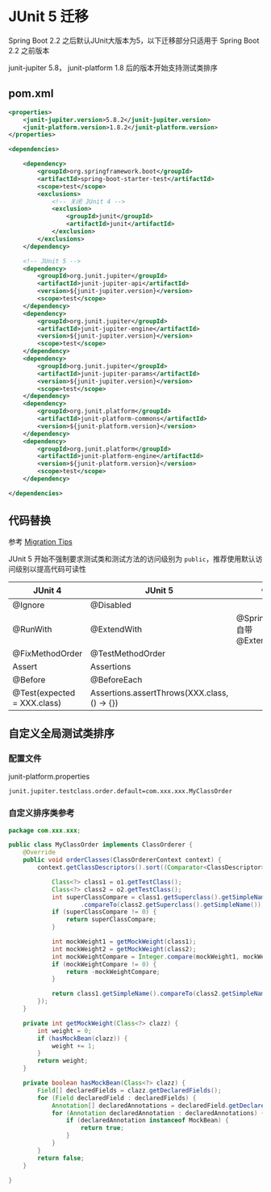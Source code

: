 # JUnit 5 迁移

Spring Boot 2.2 之后默认JUnit大版本为5，以下迁移部分只适用于 Spring Boot 2.2 之前版本

junit-jupiter 5.8， junit-platform 1.8 后的版本开始支持测试类排序

## pom.xml

```xml
<properties>
    <junit-jupiter.version>5.8.2</junit-jupiter.version>
    <junit-platform.version>1.8.2</junit-platform.version>
</properties>

<dependencies>

    <dependency>
        <groupId>org.springframework.boot</groupId>
        <artifactId>spring-boot-starter-test</artifactId>
        <scope>test</scope>
        <exclusions>
            <!-- 关闭 JUnit 4 -->
            <exclusion>
                <groupId>junit</groupId>
                <artifactId>junit</artifactId>
            </exclusion>
        </exclusions>
    </dependency>

    <!-- JUnit 5 -->
    <dependency>
        <groupId>org.junit.jupiter</groupId>
        <artifactId>junit-jupiter-api</artifactId>
        <version>${junit-jupiter.version}</version>
        <scope>test</scope>
    </dependency>
    <dependency>
        <groupId>org.junit.jupiter</groupId>
        <artifactId>junit-jupiter-engine</artifactId>
        <version>${junit-jupiter.version}</version>
        <scope>test</scope>
    </dependency>
    <dependency>
        <groupId>org.junit.jupiter</groupId>
        <artifactId>junit-jupiter-params</artifactId>
        <version>${junit-jupiter.version}</version>
        <scope>test</scope>
    </dependency>
    <dependency>
        <groupId>org.junit.platform</groupId>
        <artifactId>junit-platform-commons</artifactId>
        <version>${junit-platform.version}</version>
    </dependency>
    <dependency>
        <groupId>org.junit.platform</groupId>
        <artifactId>junit-platform-engine</artifactId>
        <version>${junit-platform.version}</version>
        <scope>test</scope>
    </dependency>

</dependencies>
```

## 代码替换

参考 [Migration Tips](https://junit.org/junit5/docs/current/user-guide/#migrating-from-junit4-tips)

JUnit 5 开始不强制要求测试类和测试方法的访问级别为 `public`，推荐使用默认访问级别以提高代码可读性

JUnit 4                     | JUnit 5     | 备注
--------------------------- | ----------- | --------------------------------
@Ignore                     | @Disabled
@RunWith                    | @ExtendWith | @SpringBootTest 自带 @ExtendWith
@FixMethodOrder             | @TestMethodOrder
Assert                      | Assertions
@Before                     | @BeforeEach
@Test(expected = XXX.class) | Assertions.assertThrows(XXX.class, () -> {})

## 自定义全局测试类排序

### 配置文件

junit-platform.properties

```properties
junit.jupiter.testclass.order.default=com.xxx.xxx.MyClassOrder
```

### 自定义排序类参考

```java
package com.xxx.xxx;

public class MyClassOrder implements ClassOrderer {
    @Override
    public void orderClasses(ClassOrdererContext context) {
        context.getClassDescriptors().sort((Comparator<ClassDescriptor>) (o1, o2) -> {

            Class<?> class1 = o1.getTestClass();
            Class<?> class2 = o2.getTestClass();
            int superClassCompare = class1.getSuperclass().getSimpleName()
                    .compareTo(class2.getSuperclass().getSimpleName());
            if (superClassCompare != 0) {
                return superClassCompare;
            }

            int mockWeight1 = getMockWeight(class1);
            int mockWeight2 = getMockWeight(class2);
            int mockWeightCompare = Integer.compare(mockWeight1, mockWeight2);
            if (mockWeightCompare != 0) {
                return -mockWeightCompare;
            }

            return class1.getSimpleName().compareTo(class2.getSimpleName());
        });
    }

    private int getMockWeight(Class<?> clazz) {
        int weight = 0;
        if (hasMockBean(clazz)) {
            weight += 1;
        }
        return weight;
    }

    private boolean hasMockBean(Class<?> clazz) {
        Field[] declaredFields = clazz.getDeclaredFields();
        for (Field declaredField : declaredFields) {
            Annotation[] declaredAnnotations = declaredField.getDeclaredAnnotations();
            for (Annotation declaredAnnotation : declaredAnnotations) {
                if (declaredAnnotation instanceof MockBean) {
                    return true;
                }
            }
        }
        return false;
    }

}
```
